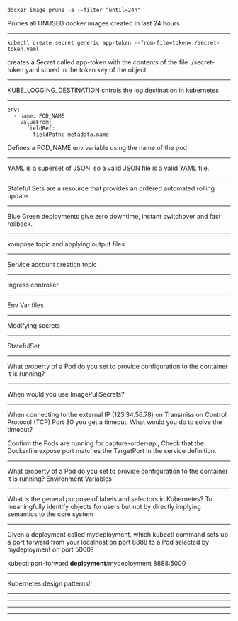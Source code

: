 ```
docker image prune -a --filter “until=24h" 
```
Prunes all UNUSED docker images created in last 24 hours

---

```
kubectl create secret generic app-token --from-file=token=./secret-token.yaml
```
creates a Secret called app-token with the contents of the file ./secret-token.yaml stored in the token key of the object

---

KUBE_LOGGING_DESTINATION cntrols the log destination in kubernetes 

---

```
env:
  - name: POD_NAME
    valueFrom:
      fieldRef:
        fieldPath: metadata.name
```
Defines a POD_NAME env variable using the name of the pod

---

YAML is a superset of JSON, so a valid JSON file is a valid YAML file.

---

Stateful Sets are a resource that provides an ordered automated rolling update. 

---

Blue Green deployments give zero downtime, instant switchover and fast rollback.

---

kompose topic and applying output files

---

Service account creation topic

---

Ingress controller

---

Env Var files

---

Modifying secrets

---

StatefulSet

---

What property of a Pod do you set to provide configuration to the container it is running? 


---

When would you use ImagePullSecrets?

---

When connecting to the external IP (123.34.56.78) on Transmission Control Protocol (TCP) Port 80 you get a timeout. What would you do to solve the timeout?

Confirm the Pods are running for capture-order-api;
Check that the Dockerfile expose port matches the TargetPort in the service definition.

---

What property of a Pod do you set to provide configuration to the container it is running? 
Environment Variables

---

What is the general purpose of labels and selectors in Kubernetes?
To meaningfully identify objects for users but not by directly implying semantics to the core system


---

Given a deployment called mydeployment, which kubectl command sets up a port forward from your localhost on port 8888 to a Pod selected by mydeployment on port 5000?

kubectl port-forward **deployment**/mydeployment 8888:5000

---

Kubernetes design patterns!!

---


---


---



---

